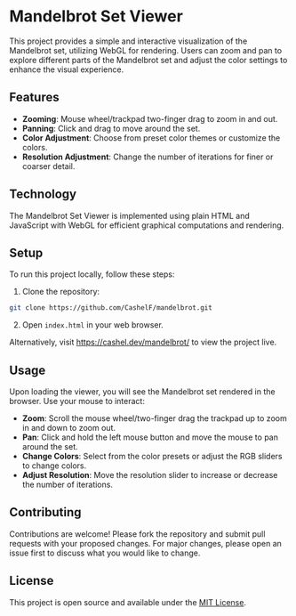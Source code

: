 # Mandelbrot Set Viewer

This project provides a simple and interactive visualization of the Mandelbrot set, utilizing WebGL for rendering. Users can zoom and pan to explore different parts of the Mandelbrot set and adjust the color settings to enhance the visual experience.

## Features

- **Zooming**: Mouse wheel/trackpad two-finger drag to zoom in and out.
- **Panning**: Click and drag to move around the set.
- **Color Adjustment**: Choose from preset color themes or customize the colors.
- **Resolution Adjustment**: Change the number of iterations for finer or coarser detail.

## Technology

The Mandelbrot Set Viewer is implemented using plain HTML and JavaScript with WebGL for efficient graphical computations and rendering.

## Setup

To run this project locally, follow these steps:

1. Clone the repository:
```bash
git clone https://github.com/CashelF/mandelbrot.git
```
2. Open `index.html` in your web browser.

Alternatively, visit https://cashel.dev/mandelbrot/ to view the project live.

## Usage

Upon loading the viewer, you will see the Mandelbrot set rendered in the browser. Use your mouse to interact:

- **Zoom**: Scroll the mouse wheel/two-finger drag the trackpad up to zoom in and down to zoom out.
- **Pan**: Click and hold the left mouse button and move the mouse to pan around the set.
- **Change Colors**: Select from the color presets or adjust the RGB sliders to change colors.
- **Adjust Resolution**: Move the resolution slider to increase or decrease the number of iterations.

## Contributing

Contributions are welcome! Please fork the repository and submit pull requests with your proposed changes. For major changes, please open an issue first to discuss what you would like to change.

## License

This project is open source and available under the [MIT License](LICENSE).
